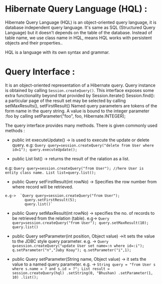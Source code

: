 # Hibernate Query Language (HQL) :

Hibernate Query Language (HQL) is an object-oriented query language, it is database independent query language.
It's same as SQL (Structured Query Language) but it doesn't depends on the table of the database.
Instead of table name, we use class name in HQL, means HQL works with persistent objects and their properties..

HQL is a language with its own syntax and grammar.

# Query Interface :

It is an object-oriented representation of a Hibernate query. Query instance is obtained by calling `Session.createQuery()`.
 This interface exposes some extra functionality beyond that provided by Session.iterate() Session.find():
 a particular page of the result set may be selected by calling setMaxResults(), setFirstResult()
 Named query parameters are tokens of the form name in the query string. A value is bound to the integer parameter :foo by calling setParameter("foo", foo, Hibernate.INTEGER);

 The query interface provides many methods. There is given commonly used methods :

  *  public int executeUpdate() -> is used to execute the update or delete query.
  e.g:    `Query query=session.createQuery("delete from User where id=1");
           query.executeUpdate();`

  *  public List list() -> returns the result of the ralation as a list.

   e.g: `Query query=session.createQuery("from User"); //here User is entity class name.
      List list=query.list();`

  *  public Query setFirstResult(int rowNo) -> Specifies the row number from where record will be retrieved.

    e.g->  `Query query=session.createQuery("from User");
             query.setFirstResult(5);
             query.list()`

  *  public Query setMaxResult(int rowNo) -> specifies the no. of records to be retrieved from the relation (table).
     e.g->  `Query query=session.createQuery("from User");
             query.setMaxResult(10);
             query.list()`

  *  public Query setParameter(int position, Object value) ->it sets the value to the JDBC style query parameter.
      e.g. ->
            `Query q=session.createQuery("update User set name=:n where id=:i");
             q.setParameter("n","Jaby Koay");
             q.setParameter("i",1);`

  *  public Query setParameter(String name, Object value) -> it sets the value to a named query parameter.
  e.g. ->
              `String query = "from User s where s.name = ? and s.id = ?";
               List result = session.createQuery(hql)
               .setString(0, "Bhushan)
               .setParameter(1, 10)
               .list();`







